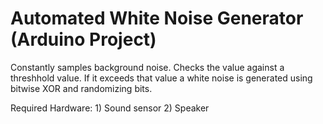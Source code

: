 # Automated White Noise Generator (Arduino Project)


Constantly samples background noise. Checks the value against a threshhold value. If it exceeds that value a white noise is generated using bitwise XOR and randomizing bits. 

Required Hardware: 1) Sound sensor 2) Speaker
